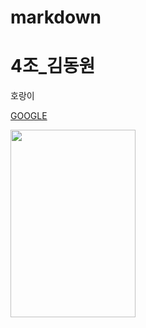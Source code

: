 # markdown
# 4조_김동원


호랑이


<a href="http://google.com">GOOGLE</a>


<img src="https://user-images.githubusercontent.com/105259397/167802375-eef64ba0-5f84-47dc-8a5c-cb4569f34dbd.jpg" width="200" height="300"/>
